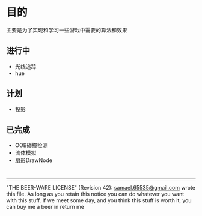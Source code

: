 # 目的

主要是为了实现和学习一些游戏中需要的算法和效果

## 进行中

* 光线追踪
* hue

## 计划

* 投影

## 已完成

* OOB碰撞检测
* 流体模拟
* 扇形DrawNode


# 

  ----------------------------------------------------------------------------
  "THE BEER-WARE LICENSE" (Revision 42):
  <samael.65535@gmail.com> wrote this file. As long as you retain this notice you
  can do whatever you want with this stuff. If we meet some day, and you think this stuff is worth it, you can buy me a beer in return me